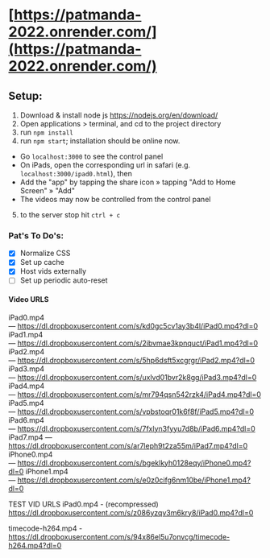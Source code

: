 # [https://patmanda-2022.onrender.com/](https://patmanda-2022.onrender.com/)

## Setup:

1. Download & install node js https://nodejs.org/en/download/
2. Open applications > terminal, and cd to the project directory
3. run `npm install`
4. run `npm start`; installation should be online now.

- Go `localhost:3000` to see the control panel
- On iPads, open the corresponding url in safari (e.g. `localhost:3000/ipad0.html`), then
- Add the "app" by tapping the share icon » tapping "Add to Home Screen" » "Add"
- The videos may now be controlled from the control panel

5. to the server stop hit `ctrl + c`

### Pat's To Do's:

- [x] Normalize CSS
- [x] Set up cache
- [x] Host vids externally
- [ ] Set up periodic auto-reset

#### Video URLS

iPad0.mp4 — https://dl.dropboxusercontent.com/s/kd0gc5cv1ay3b4l/iPad0.mp4?dl=0
iPad1.mp4 — https://dl.dropboxusercontent.com/s/2ibvmae3kpnquct/iPad1.mp4?dl=0
iPad2.mp4 — https://dl.dropboxusercontent.com/s/5hp6dsft5xcgrgr/iPad2.mp4?dl=0
iPad3.mp4 — https://dl.dropboxusercontent.com/s/uxlvd01bvr2k8gg/iPad3.mp4?dl=0
iPad4.mp4 — https://dl.dropboxusercontent.com/s/mr794qsn542rzk4/iPad4.mp4?dl=0
iPad5.mp4 — https://dl.dropboxusercontent.com/s/vpbstoqr01k6f8f/iPad5.mp4?dl=0
iPad6.mp4 — https://dl.dropboxusercontent.com/s/7fxlyn3fyyu7d8b/iPad6.mp4?dl=0
iPad7.mp4 — https://dl.dropboxusercontent.com/s/ar7leph9t2za55m/iPad7.mp4?dl=0
iPhone0.mp4 — https://dl.dropboxusercontent.com/s/bgeklkyh0128eqy/iPhone0.mp4?dl=0
iPhone1.mp4 — https://dl.dropboxusercontent.com/s/e0z0cifg6nm10be/iPhone1.mp4?dl=0

TEST VID URLS
iPad0.mp4 - (recompressed) https://dl.dropboxusercontent.com/s/z086yzqv3m6kry8/iPad0.mp4?dl=0

timecode-h264.mp4 - https://dl.dropboxusercontent.com/s/94x86el5u7onvcg/timecode-h264.mp4?dl=0
